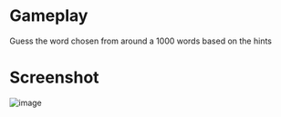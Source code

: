 

# Gameplay
Guess the word chosen from around a 1000 words based on the hints



# Screenshot
![image](https://user-images.githubusercontent.com/81677957/145665722-8fdd42e7-1075-4202-bb67-54889beb5d3f.png)
